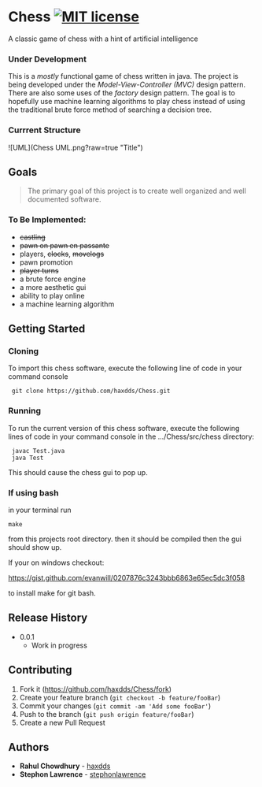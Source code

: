 # Chess [![MIT license](https://img.shields.io/badge/License-MIT-blue.svg)](https://lbesson.mit-license.org/)
A classic game of chess with a hint of artificial intelligence 
 


### Under Development

This is a *mostly* functional game of chess written in java. The project is being
developed under the *Model-View-Controller (MVC)* design pattern. There are also
some uses of the *factory* design pattern. The goal is to hopefully use machine learning algorithms to 
play chess instead of using the traditional brute force method 
of searching a decision tree. 

### Currrent Structure
![UML](Chess UML.png?raw=true "Title")

## Goals
> The primary goal of this project is to create well organized and well documented software.  

### To Be Implemented:
* ~~castling~~
* ~~pawn on pawn en passante~~
* players, ~~clocks~~, ~~movelogs~~
* pawn promotion
* ~~player turns~~
* a brute force engine
* a more aesthetic gui
* ability to play online
* a machine learning algorithm  

## Getting Started  

### Cloning

To import this chess software, execute the following line of code in your command console

```
 git clone https://github.com/haxdds/Chess.git
```

### Running  

To run the current version of this chess software, execute the following lines of code
in your command console in the .../Chess/src/chess directory:
```
 javac Test.java
 java Test
```
This should cause the chess gui to pop up. 

### If using bash  

in your terminal run

`make`

from this projects root directory.
then it should be compiled then the gui should show up.

If your on windows checkout:

https://gist.github.com/evanwill/0207876c3243bbb6863e65ec5dc3f058

to install make for git bash.

## Release History  

* 0.0.1
    * Work in progress  

## Contributing

1. Fork it (<https://github.com/haxdds/Chess/fork>)
2. Create your feature branch (`git checkout -b feature/fooBar`)
3. Commit your changes (`git commit -am 'Add some fooBar'`)
4. Push to the branch (`git push origin feature/fooBar`)
5. Create a new Pull Request

## Authors

* **Rahul Chowdhury** - [haxdds](https://github.com/haxdds)
* **Stephon Lawrence** - [stephonlawrence](https://github.com/stephonlawrence)


